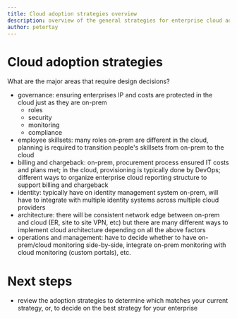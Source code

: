 ```yaml
---
title: Cloud adoption strategies overview
description: overview of the general strategies for enterprise cloud adoption
author: petertay
---
```


# Cloud adoption strategies

What are the major areas that require design decisions?

- governance: ensuring enterprises IP and costs are protected in the cloud just as they are on-prem
    - roles
    - security
    - monitoring
    - compliance
- employee skillsets: many roles on-prem are different in the cloud, planning is required to transition people's skillsets from on-prem to the cloud
- billing and chargeback: on-prem, procurement process ensured IT costs and plans met; in the cloud, provisioning is typically done by DevOps; different ways to organize enterprise cloud reporting structure to support billing and chargeback
- identity: typically have on identity management system on-prem, will have to integrate with multiple identity systems across multiple cloud providers
- architecture: there will be consistent network edge between on-prem and cloud (ER, site to site VPN, etc) but there are many different ways to implement cloud architecture depending on all the above factors
- operations and management: have to decide whether to have on-prem/cloud monitoring side-by-side, integrate on-prem monitoring with cloud monitoring (custom portals), etc.

# Next steps

- review the adoption strategies to determine which matches your current strategy, or, to decide on the best strategy for your enterprise   